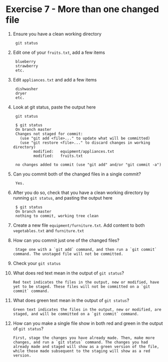 # Exercise 7 - More than one changed file

1. Ensure you have a clean working directory

        git status

2. Edit one of your `fruits.txt`, add a few items

        blueberry
        strawberry
        etc.

3. Edit `appliances.txt` and add a few items

        dishwasher
        dryer
        etc.

4. Look at git status, paste the output here

        git status

        $ git status
        On branch master
        Changes not staged for commit:
          (use "git add <file>..." to update what will be committed)
          (use "git restore <file>..." to discard changes in working directory)
                modified:   equipment/appliances.txt
                modified:   fruits.txt

        no changes added to commit (use "git add" and/or "git commit -a")

5. Can you commit both of the changed files in a single commit?

        Yes.

6. After you do so, check that you have a clean working directory by running `git status`, and pasting the output here

        $ git status
        On branch master
        nothing to commit, working tree clean

7. Create a new file `equipment/furniture.txt`. Add content to both `vegetables.txt` and `furniture.txt`

8. How can you commit just one of the changed files?

        Stage one with a `git add` command, and then run a `git commit` command. The unstaged file will not be committed.

9. Check your `git status`

10. What does red text mean in the output of `git status`?

        Red text indicates the files in the output, new or modified, have yet to be staged. These files will not be committed on a `git commit` command.

11. What does green text mean in the output of `git status`?

        Green text indicates the files in the output, new or modified, are staged, and will be committed on a `git commit` command.

12. How can you make a single file show in both red and green in the output of `git status`?

        First, stage the changes you have already made. Then, make more changes, and run a `git status` command. The changes you had already made and staged will show as a green version of the file, while those made subsequent to the staging will show as a red version.